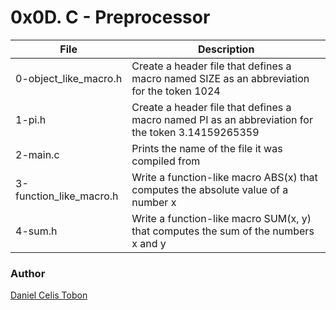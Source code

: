 # 0x0D. C - Preprocessor

| File | Description |
| ------ | ------ |
| 0-object_like_macro.h | Create a header file that defines a macro named SIZE as an abbreviation for the token 1024 |
| 1-pi.h | Create a header file that defines a macro named PI as an abbreviation for the token 3.14159265359 |
| 2-main.c | Prints the name of the file it was compiled from |
| 3-function_like_macro.h | Write a function-like macro ABS(x) that computes the absolute value of a number x |
| 4-sum.h | Write a function-like macro SUM(x, y) that computes the sum of the numbers x and y |

### Author
[Daniel Celis Tobon](https://github.com/danicelistobon)

